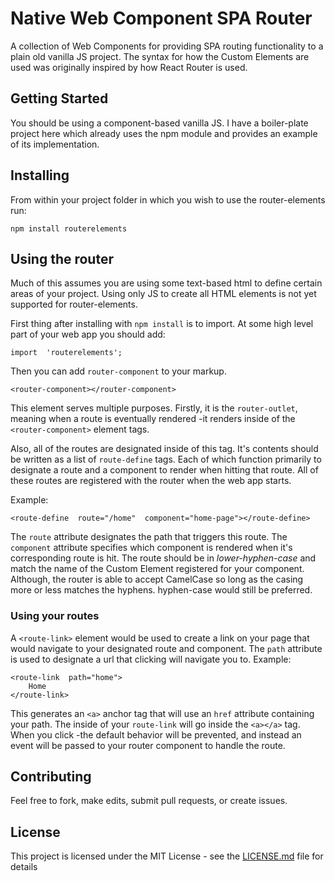 
# Native Web Component SPA Router

A collection of Web Components for providing SPA routing functionality to a plain old vanilla JS project. The syntax for how the Custom Elements are used was originally inspired by how React Router is used. 

## Getting Started

You should be using a component-based vanilla JS. I have a boiler-plate project here which already uses the npm module and provides an example of its implementation. 

## Installing

From within your project folder in which you wish to use the router-elements run:

```
npm install routerelements
```


## Using the router

Much of this assumes you are using some text-based html to define certain areas of your project. Using only JS to create all HTML elements is not yet supported for router-elements.

First thing after installing with `npm install` is to import. At some high level part of your web app you should add:

```
import  'routerelements';
```
Then you can add `router-component` to your markup.
```
<router-component></router-component>
```
This element serves multiple purposes. Firstly, it is the `router-outlet`, meaning when a route is eventually rendered -it renders inside of the `<router-component>` element tags. 

Also, all of the routes are designated inside of this tag. It's contents should be written as a list of `route-define` tags. Each of which function primarily to designate a route and a component to render when hitting that route. All of these routes are registered with the router when the web app starts.

Example:

```
<route-define  route="/home"  component="home-page"></route-define>
```
The `route` attribute designates the path that triggers this route.
The `component` attribute specifies which component is rendered when it's corresponding route is hit. 
The route should be in *lower-hyphen-case* and match the name of the Custom Element registered for your component. Although, the router is able to accept CamelCase so long as the casing more or less matches the hyphens. hyphen-case would still be preferred.

### Using your routes

A `<route-link>` element would be used to create a link on your page that would navigate to your designated route and component. 
The `path` attribute is used to designate a url that clicking will navigate you to.
Example:

```
<route-link  path="home">
	Home
</route-link>
```
This generates an `<a>` anchor tag that will use an `href` attribute containing your path. The inside of your `route-link` will go inside the `<a></a>` tag. When you click -the default behavior will be prevented, and instead an event will be passed to your router component to handle the route.


## Contributing

Feel free to fork, make edits, submit pull requests, or create issues. 



## License

This project is licensed under the MIT License - see the [LICENSE.md](LICENSE.md) file for details


